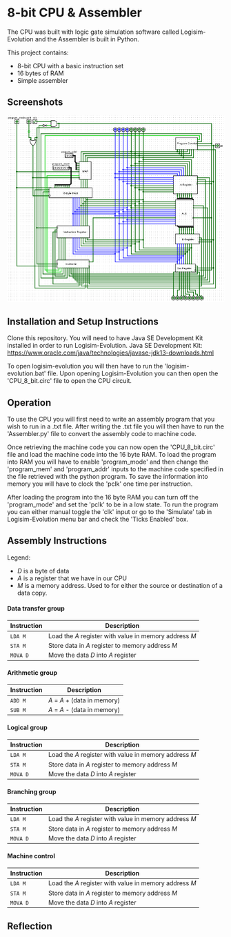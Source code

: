 # 8-bit CPU & Assembler
The CPU was built with logic gate simulation software called Logisim-Evolution and the Assembler is built in Python.

This project contains:
* 8-bit CPU with a basic instruction set
* 16 bytes of RAM
* Simple assembler

## Screenshots
![8bitcpu showcase](Screenshots/8bitcpu.PNG)

## Installation and Setup Instructions
Clone this repository. You will need to have Java SE Development Kit installed in order to run Logisim-Evolution. Java SE Development Kit: https://www.oracle.com/java/technologies/javase-jdk13-downloads.html

To open logisim-evolution you will then have to run the 'logisim-evolution.bat' file. Upon opening Logisim-Evolution you can then open the 'CPU_8_bit.circ' file to open the CPU circuit.

## Operation
To use the CPU you will first need to write an assembly program that you wish to run in a .txt file. After writing the .txt file you will then have to run the 'Assembler.py' file to convert the assembly code to machine code. 

Once retrieving the machine code you can now open the 'CPU_8_bit.circ' file and load the machine code into the 16 byte RAM. To load the program into RAM you will have to enable 'program_mode' and then change the 'program_mem' and 'program_addr' inputs to the machine code specified in the file retrieved with the python program. To save the information into memory you will have to clock the 'pclk' one time per instruction.

After loading the program into the 16 byte RAM you can turn off the 'program_mode' and set the 'pclk' to be in a low state. To run the program you can either manual toggle the 'clk' input or go to the 'Simulate' tab in Logisim-Evolution menu bar and check the 'Ticks Enabled' box.

## Assembly Instructions

Legend:
* _D_ is a byte of data
* _A_ is a register that we have in our CPU
* _M_ is a memory address. Used to for either the source or destination of a data copy.

#### Data transfer group
| Instruction   | Description                                                |
|---------------|------------------------------------------------------------|
| `LDA M`       | Load the _A_ register with value in memory address _M_     |
| `STA M`       | Store data in _A_ register to memory address _M_           |
| `MOVA D`      | Move the data _D_ into _A_ register                        |

#### Arithmetic group
| Instruction   | Description                   |
|---------------|-------------------------------|
| `ADD M`       | _A_ = _A_ + (data in memory)	|
| `SUB M`       | _A_ = _A_ - (data in memory)	|

#### Logical group
| Instruction   | Description                                                |
|---------------|------------------------------------------------------------|
| `LDA M`       | Load the _A_ register with value in memory address _M_     |
| `STA M`       | Store data in _A_ register to memory address _M_           |
| `MOVA D`      | Move the data _D_ into _A_ register                        |

#### Branching group
| Instruction   | Description                                                |
|---------------|------------------------------------------------------------|
| `LDA M`       | Load the _A_ register with value in memory address _M_     |
| `STA M`       | Store data in _A_ register to memory address _M_           |
| `MOVA D`      | Move the data _D_ into _A_ register                        |

#### Machine control
| Instruction   | Description                                                |
|---------------|------------------------------------------------------------|
| `LDA M`       | Load the _A_ register with value in memory address _M_     |
| `STA M`       | Store data in _A_ register to memory address _M_           |
| `MOVA D`      | Move the data _D_ into _A_ register                        |

## Reflection
